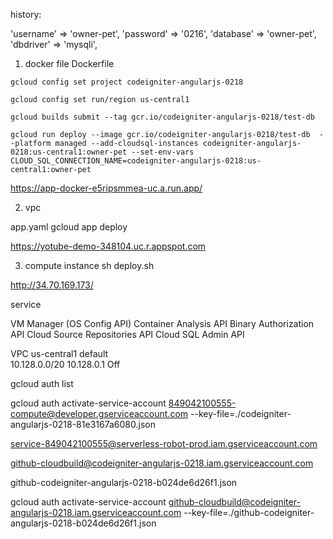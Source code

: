 history: 

 'username' => 'owner-pet',
	'password' => '0216',
	'database' => 'owner-pet',
	'dbdriver' => 'mysqli',

1. docker file Dockerfile  
```
gcloud config set project codeigniter-angularjs-0218
```
```
gcloud config set run/region us-central1
```

```
gcloud builds submit --tag gcr.io/codeigniter-angularjs-0218/test-db
```


```
gcloud run deploy --image gcr.io/codeigniter-angularjs-0218/test-db  --platform managed --add-cloudsql-instances codeigniter-angularjs-0218:us-central1:owner-pet --set-env-vars CLOUD_SQL_CONNECTION_NAME=codeigniter-angularjs-0218:us-central1:owner-pet
```
 
https://app-docker-e5ripsmmea-uc.a.run.app/

2. vpc 

app.yaml 
gcloud app deploy

https://yotube-demo-348104.uc.r.appspot.com


3. compute instance 
sh deploy.sh

http://34.70.169.173/


service

VM Manager (OS Config API)
Container Analysis API
Binary Authorization API
Cloud Source Repositories API
Cloud SQL Admin API


VPC
us-central1	default			
10.128.0.0/20	10.128.0.1			Off	



gcloud auth list

gcloud auth activate-service-account 849042100555-compute@developer.gserviceaccount.com --key-file=./codeigniter-angularjs-0218-81e3167a6080.json


service-849042100555@serverless-robot-prod.iam.gserviceaccount.com



 github-cloudbuild@codeigniter-angularjs-0218.iam.gserviceaccount.com

 github-codeigniter-angularjs-0218-b024de6d26f1.json

 gcloud auth activate-service-account github-cloudbuild@codeigniter-angularjs-0218.iam.gserviceaccount.com  --key-file=./github-codeigniter-angularjs-0218-b024de6d26f1.json